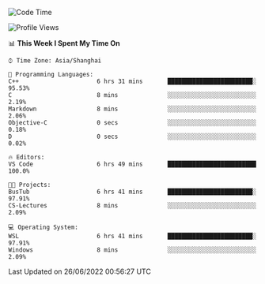 <!--START_SECTION:waka-->
![Code Time](http://img.shields.io/badge/Code%20Time-141%20hrs%2040%20mins-blue)

![Profile Views](http://img.shields.io/badge/Profile%20Views-0-blue)

📊 **This Week I Spent My Time On** 

```text
⌚︎ Time Zone: Asia/Shanghai

💬 Programming Languages: 
C++                      6 hrs 31 mins       ████████████████████████░   95.53% 
C                        8 mins              ░░░░░░░░░░░░░░░░░░░░░░░░░   2.19% 
Markdown                 8 mins              ░░░░░░░░░░░░░░░░░░░░░░░░░   2.06% 
Objective-C              0 secs              ░░░░░░░░░░░░░░░░░░░░░░░░░   0.18% 
D                        0 secs              ░░░░░░░░░░░░░░░░░░░░░░░░░   0.02%

🔥 Editors: 
VS Code                  6 hrs 49 mins       █████████████████████████   100.0%

🐱‍💻 Projects: 
BusTub                   6 hrs 41 mins       ████████████████████████░   97.91% 
CS-Lectures              8 mins              ░░░░░░░░░░░░░░░░░░░░░░░░░   2.09%

💻 Operating System: 
WSL                      6 hrs 41 mins       ████████████████████████░   97.91% 
Windows                  8 mins              ░░░░░░░░░░░░░░░░░░░░░░░░░   2.09%

```


 Last Updated on 26/06/2022 00:56:27 UTC
<!--END_SECTION:waka-->